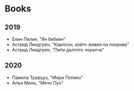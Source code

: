 # Books

## 2019
  + Елин Пелин, "Ян бибиян"
  + Астрид Линдгрен, "Карлсон, който живее на покрива"
  + Астрид Линдгрен, "Пипи дългото чорапче"

## 2020
  + Памела Травърз, "Мери Попинз"
  + Алън Милн, "Мечо Пух"
